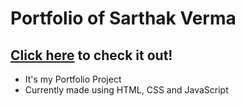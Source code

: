 # Portfolio of Sarthak Verma
## [Click here](https://sarthakverma.netlify.com) to check it out!

- It's my Portfolio Project
- Currently made using HTML, CSS and JavaScript
